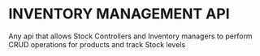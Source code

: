 
# INVENTORY MANAGEMENT API
Any api that allows Stock Controllers and Inventory managers to perform CRUD operations for products and track Stock levels
